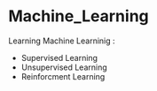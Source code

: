 # Machine_Learning
Learning Machine Learninig :
* Supervised Learning
* Unsupervised Learning 
* Reinforcment Learning
